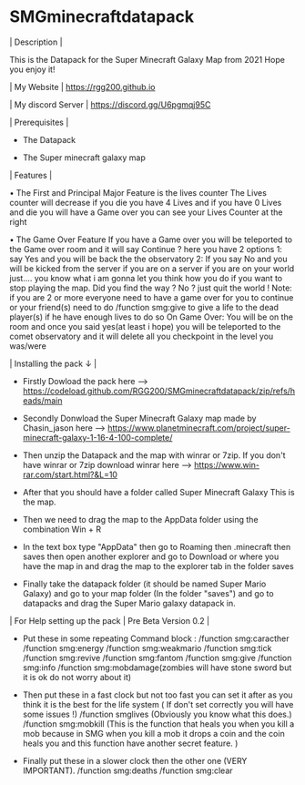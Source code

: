 # SMGminecraftdatapack
 | Description |

  This is the Datapack for the Super Minecraft Galaxy Map from 2021 Hope you enjoy it!

  | My Website | https://rgg200.github.io

  | My discord Server | https://discord.gg/U6pgmqj95C 

  | Prerequisites |

 - The Datapack
 
 - The Super minecraft galaxy map

  | Features |

• The First and Principal Major Feature is the lives counter The Lives counter will decrease if you die you have 4 Lives and if you have 0 Lives and die you will have a Game over you can see your Lives Counter at the right 

• The Game Over Feature
If you have a Game over you will be teleported to the Game over room and it will say Continue ? here you have 2 options 1: say Yes and you will be back the the observatory 2: If you say No and you will be kicked from the server if you are on a server if you are on your world just.... you know what i am gonna let you think how you do if you want to stop playing the map. Did you find the way ? No ? just quit the world ! 
Note: if you are 2 or more everyone need to have a game over for you to continue or your friend(s) need to do /function smg:give to give a life to the dead player(s)
if he have enough lives to do so
On Game Over: You will be on the room and once you said yes(at least i hope) you will be teleported to the comet observatory and it will delete all you checkpoint in the level you was/were
 
  | Installing the pack ↓ |

 - Firstly Dowload the pack here -->  https://codeload.github.com/RGG200/SMGminecraftdatapack/zip/refs/heads/main

 - Secondly Donwload the Super Minecraft Galaxy map made by Chasin_jason here --> https://www.planetminecraft.com/project/super-minecraft-galaxy-1-16-4-100-complete/

 - Then unzip the Datapack and the map with winrar or 7zip. If you don't have winrar or 7zip download winrar here --> https://www.win-rar.com/start.html?&L=10

 - After that you should have a folder called Super Minecraft Galaxy This is the map.

 - Then we need to drag the map to the AppData folder using the combination Win + R 

 - In the text box type "AppData" then go to Roaming then .minecraft then saves then open another explorer and go to Download or where you have the map in and drag    the map to the explorer tab in the folder saves

 - Finally take the datapack folder (it should be named Super Mario Galaxy) and go to your map folder (In the folder "saves") and go to datapacks and drag the Super Mario galaxy datapack in.

  | For Help setting up the pack | Pre Beta Version 0.2 |
  
- Put these in some repeating Command block : 
/function smg:caracther
/function smg:energy
/function smg:weakmario
/function smg:tick
/function smg:revive
/function smg:fantom
/function smg:give
/function smg:info
/function smg:mobdamage(zombies will have stone sword but it is ok do not worry about it)

- Then put these in a fast clock but not too fast you can set it after as you think it is the best for the life system ( If don't set correctly you will have some issues !)
/function smglives (Obviously you know what this does.)
/function smg:mobkill (This is the function that heals you when you kill a mob because in SMG when you kill a mob it drops a coin and the coin heals you and this function have another secret feature. ) 

- Finally put these in a slower clock then the other one (VERY IMPORTANT). 
/function smg:deaths
/function smg:clear
